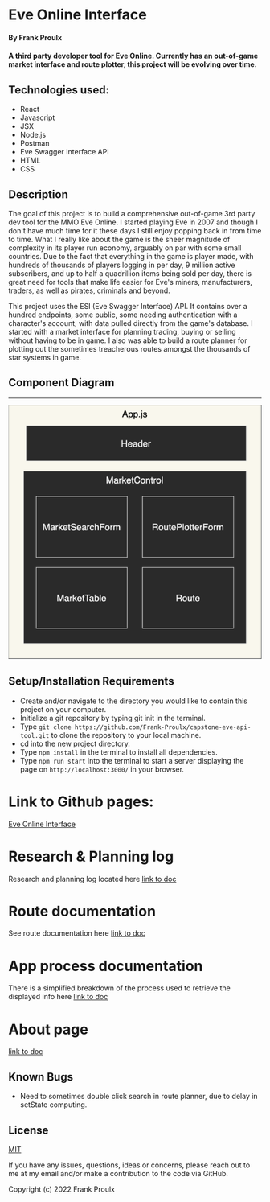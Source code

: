 # Eve Online Interface

#### By Frank Proulx

#### A third party developer tool for Eve Online. Currently has an out-of-game market interface and route plotter, this project will be evolving over time.

## Technologies used:

* React
* Javascript
* JSX
* Node.js
* Postman
* Eve Swagger Interface API
* HTML
* CSS

## Description

The goal of this project is to build a comprehensive out-of-game 3rd party dev tool for the MMO Eve Online. I started playing Eve in 2007 and though I don't have much time for it these days I still enjoy popping back in from time to time. What I really like about the game is the sheer magnitude of complexity in its player run economy, arguably on par with some small countries. Due to the fact that everything in the game is player made, with hundreds of thousands of players logging in per day, 9 million active subscribers, and up to half a quadrillion items being sold per day, there is great need for tools that make life easier for Eve's miners, manufacturers, traders, as well as pirates, criminals and beyond.

This project uses the ESI (Eve Swagger Interface) API. It contains over a hundred endpoints, some public, some needing authentication with a character's account, with data pulled directly from the game's database. I started with a market interface for planning trading, buying or selling without having to be in game. I also was able to build a route planner for plotting out the sometimes treacherous routes amongst the thousands of star systems in game.

## Component Diagram
---      

![Design for the component layout](./component-diagram.png)

## Setup/Installation Requirements  

* Create and/or navigate to the directory you would like to contain this project on your computer.
* Initialize a git repository by typing git init in the terminal.
* Type `git clone https://github.com/Frank-Proulx/capstone-eve-api-tool.git` to clone the repository to your local machine.
* cd into the new project directory.
* Type `npm install` in the terminal to install all dependencies.  
* Type `npm run start` into the terminal to start a server displaying the page on `http://localhost:3000/` in your browser.

# Link to Github pages:

[Eve Online Interface](https://frank-proulx.github.io/capstone-eve-api-tool/)

# Research & Planning log

Research and planning log located here [link to doc](https://github.com/Frank-Proulx/capstone-eve-api-tool/blob/main/research-log.md)

# Route documentation

See route documentation here [link to doc](https://github.com/Frank-Proulx/capstone-eve-api-tool/blob/main/route-documentation.md)

# App process documentation

There is a simplified breakdown of the process used to retrieve the displayed info here [link to doc](https://github.com/Frank-Proulx/capstone-eve-api-tool/blob/main/app-process.md)

# About page

[link to doc](https://github.com/Frank-Proulx/capstone-eve-api-tool/blob/main/about-page.md)

## Known Bugs

* Need to sometimes double click search in route planner, due to delay in setState computing.

## License

[MIT](https://opensource.org/licenses/MIT)

If you have any issues, questions, ideas or concerns, please reach out to me at my email and/or make a contribution to the code via GitHub.

Copyright (c) 2022 Frank Proulx

